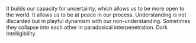 It builds our capacity for uncertainty, which allows us to be more open to the world. It allows us to be at peace in our process. Understanding is not discarded but in playful dynamism with our non-understanding. Sometimes they collapse into each other in paradoxical interpenetration. Dark Intelligibility.